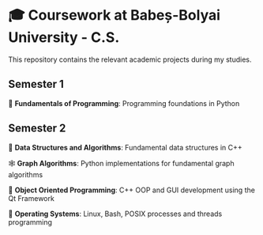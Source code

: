 # 🎓 Coursework at Babeș-Bolyai University - C.S.

This repository contains the relevant academic projects during my studies.

## Semester 1
 🐍 **Fundamentals of Programming**: Programming foundations in Python

## Semester 2
 🧮 **Data Structures and Algorithms**: Fundamental data structures in C++

 🕸️ **Graph Algorithms**: Python implementations for fundamental graph algorithms

🧩 **Object Oriented Programming**: C++ OOP and GUI development using the Qt Framework

🐧 **Operating Systems**: Linux, Bash, POSIX processes and threads programming
